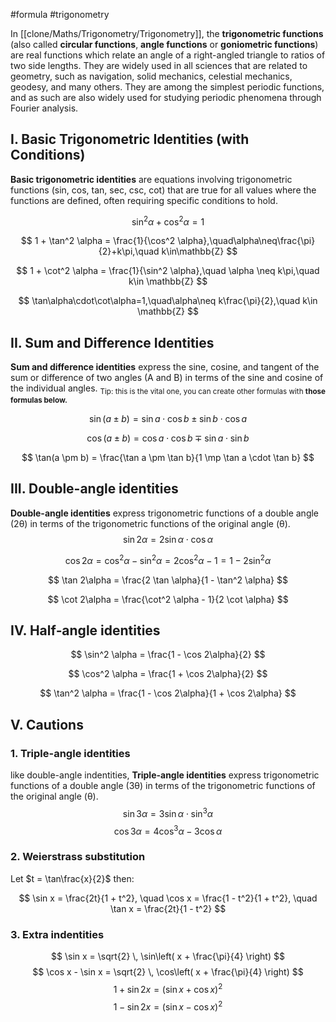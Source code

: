 #formula #trigonometry

In [[clone/Maths/Trigonometry/Trigonometry]], the **trigonometric functions** (also called **circular functions**, **angle functions** or **goniometric functions**) are real functions which relate an angle of a right-angled triangle to ratios of two side lengths. They are widely used in all sciences that are related to geometry, such as navigation, solid mechanics, celestial mechanics, geodesy, and many others. They are among the simplest periodic functions, and as such are also widely used for studying periodic phenomena through Fourier analysis.

## I. Basic Trigonometric Identities (with Conditions)
**Basic trigonometric identities** are equations involving trigonometric functions (sin, cos, tan, sec, csc, cot) that are true for all values where the functions are defined, often requiring specific conditions to hold.

$$
\sin^2 \alpha + \cos^2 \alpha = 1
$$

$$
1 + \tan^2 \alpha = \frac{1}{\cos^2 \alpha},\quad\alpha\neq\frac{\pi}{2}+k\pi,\quad k\in\mathbb{Z}
$$

$$
1 + \cot^2 \alpha = \frac{1}{\sin^2 \alpha},\quad \alpha \neq k\pi,\quad k\in \mathbb{Z}
$$

$$
\tan\alpha\cdot\cot\alpha=1,\quad\alpha\neq k\frac{\pi}{2},\quad k\in \mathbb{Z}
$$


## II. Sum and Difference Identities
**Sum and difference identities** express the sine, cosine, and tangent of the sum or difference of two angles (A and B) in terms of the sine and cosine of the individual angles.
<sub> Tip: this is the vital one, you can create other formulas with **those formulas below.**</sub>

$$
\sin(a \pm b) = \sin a \cdot \cos b \pm \sin b \cdot \cos a
$$

$$
\cos(a \pm b) = \cos a \cdot \cos b \mp \sin a \cdot \sin b
$$

$$
\tan(a \pm b) = \frac{\tan a \pm \tan b}{1 \mp \tan a \cdot \tan b}
$$

## III. Double-angle identities
**Double-angle identities** express trigonometric functions of a double angle (2θ) in terms of the trigonometric functions of the original angle (θ).
$$
\sin 2\alpha = 2 \sin \alpha \cdot \cos \alpha
$$

$$
\cos 2\alpha = \cos^2 \alpha - \sin^2 \alpha= 2 \cos^2 \alpha - 1 = 1 - 2 \sin^2 \alpha
$$

$$
\tan 2\alpha = \frac{2 \tan \alpha}{1 - \tan^2 \alpha}
$$

$$
\cot 2\alpha = \frac{\cot^2 \alpha - 1}{2 \cot \alpha}
$$
## IV. Half‑angle identities
$$
\sin^2 \alpha = \frac{1 - \cos 2\alpha}{2}
$$

$$
\cos^2 \alpha = \frac{1 + \cos 2\alpha}{2}
$$

$$
\tan^2 \alpha = \frac{1 - \cos 2\alpha}{1 + \cos 2\alpha}
$$


##  V. Cautions
### 1. Triple-angle identities
like double-angle indentities, **Triple-angle identities** express trigonometric functions of a double angle (3θ) in terms of the trigonometric functions of the original angle (θ).
$$
\sin 3\alpha = 3 \sin \alpha \cdot \sin^3 \alpha
$$
 $$
\cos 3\alpha = 4 \cos^3 \alpha - 3\cos \alpha
$$
### 2. Weierstrass substitution
Let $t = \tan\frac{x}{2}$ then:

$$
\sin x = \frac{2t}{1 + t^2}, \quad
\cos x = \frac{1 - t^2}{1 + t^2}, \quad
\tan x = \frac{2t}{1 - t^2}
$$
### 3. Extra indentities
$$
\sin x = \sqrt{2} \, \sin\left( x + \frac{\pi}{4} \right)
$$
$$
\cos x - \sin x = \sqrt{2} \, \cos\left( x + \frac{\pi}{4} \right)
$$
$$
1 + \sin 2x = (\sin x + \cos x)^2
$$
$$
1 - \sin 2x = (\sin x - \cos x)^2
$$


